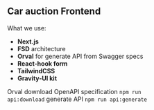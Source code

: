 ## Car auction Frontend

What we use:
- <b>Next.js</b>
- <b>FSD</b> architecture
- <b>Orval</b> for generate API from Swagger specs
- <b>React-hook form</b>
- <b>TailwindCSS</b>
- <b>Gravity-UI kit</b>


Orval
download OpenAPI specification 
<code>npm run api:download</code>
generate API
<code>npm run api:generate</code>